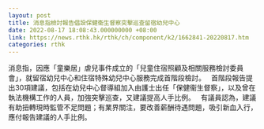 ```yaml
---
layout: post
title: 消息指檢討報告倡設保健衞生督察突擊巡查留宿幼兒中心
date: 2022-08-17 18:08:43.000000000 +08:00
link: https://news.rthk.hk/rthk/ch/component/k2/1662841-20220817.htm
categories: rthk
---
```


消息指，因應「童樂居」虐兒事件成立的「兒童住宿照顧及相關服務檢討委員會」，就留宿幼兒中心和住宿特殊幼兒中心服務完成首階段檢討。
 
首階段報告提出30項建議，包括在幼兒中心督導組加入由護士出任「保健衞生督察」，以及曾在執法機構工作的人員，加強突擊巡查，又建議提高人手比例。
 
有議員認為，建議有助扭轉現時監管不足問題；有業界關注，要改善薪酬待遇問題，吸引新血入行，應付報告建議的人手比例。
 
